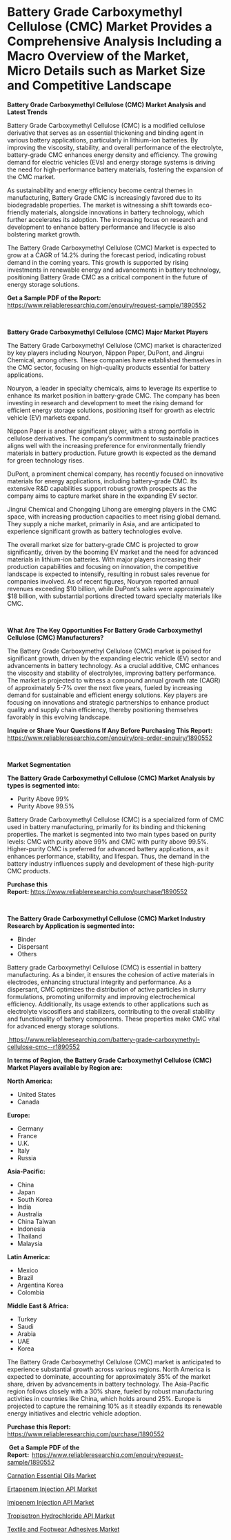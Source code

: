 <p><h1>Battery Grade Carboxymethyl Cellulose (CMC) Market Provides a Comprehensive Analysis Including a Macro Overview of the Market, Micro Details such as Market Size and Competitive Landscape</h1></p><p><strong>Battery Grade Carboxymethyl Cellulose (CMC) Market Analysis and Latest Trends</strong></p>
<p><p>Battery Grade Carboxymethyl Cellulose (CMC) is a modified cellulose derivative that serves as an essential thickening and binding agent in various battery applications, particularly in lithium-ion batteries. By improving the viscosity, stability, and overall performance of the electrolyte, battery-grade CMC enhances energy density and efficiency. The growing demand for electric vehicles (EVs) and energy storage systems is driving the need for high-performance battery materials, fostering the expansion of the CMC market.</p><p>As sustainability and energy efficiency become central themes in manufacturing, Battery Grade CMC is increasingly favored due to its biodegradable properties. The market is witnessing a shift towards eco-friendly materials, alongside innovations in battery technology, which further accelerates its adoption. The increasing focus on research and development to enhance battery performance and lifecycle is also bolstering market growth. </p><p>The Battery Grade Carboxymethyl Cellulose (CMC) Market is expected to grow at a CAGR of 14.2% during the forecast period, indicating robust demand in the coming years. This growth is supported by rising investments in renewable energy and advancements in battery technology, positioning Battery Grade CMC as a critical component in the future of energy storage solutions.</p></p>
<p><strong>Get a Sample PDF of the Report:&nbsp;</strong> <a href="https://www.reliableresearchiq.com/enquiry/request-sample/1890552?utm_campaign=1834&utm_medium=2&utm_source=Github&utm_content=ia&utm_term=03042025&utm_id=battery-grade-carboxymethyl-cellulose-cmc">https://www.reliableresearchiq.com/enquiry/request-sample/1890552</a></p>
<p>&nbsp;</p>
<p><strong>Battery Grade Carboxymethyl Cellulose (CMC) Major Market Players</strong></p>
<p><p>The Battery Grade Carboxymethyl Cellulose (CMC) market is characterized by key players including Nouryon, Nippon Paper, DuPont, and Jingrui Chemical, among others. These companies have established themselves in the CMC sector, focusing on high-quality products essential for battery applications.</p><p>Nouryon, a leader in specialty chemicals, aims to leverage its expertise to enhance its market position in battery-grade CMC. The company has been investing in research and development to meet the rising demand for efficient energy storage solutions, positioning itself for growth as electric vehicle (EV) markets expand.</p><p>Nippon Paper is another significant player, with a strong portfolio in cellulose derivatives. The company’s commitment to sustainable practices aligns well with the increasing preference for environmentally friendly materials in battery production. Future growth is expected as the demand for green technology rises.</p><p>DuPont, a prominent chemical company, has recently focused on innovative materials for energy applications, including battery-grade CMC. Its extensive R&D capabilities support robust growth prospects as the company aims to capture market share in the expanding EV sector.</p><p>Jingrui Chemical and Chongqing Lihong are emerging players in the CMC space, with increasing production capacities to meet rising global demand. They supply a niche market, primarily in Asia, and are anticipated to experience significant growth as battery technologies evolve.</p><p>The overall market size for battery-grade CMC is projected to grow significantly, driven by the booming EV market and the need for advanced materials in lithium-ion batteries. With major players increasing their production capabilities and focusing on innovation, the competitive landscape is expected to intensify, resulting in robust sales revenue for companies involved. As of recent figures, Nouryon reported annual revenues exceeding $10 billion, while DuPont’s sales were approximately $18 billion, with substantial portions directed toward specialty materials like CMC.</p></p>
<p>&nbsp;</p>
<p><strong>What Are The Key Opportunities For Battery Grade Carboxymethyl Cellulose (CMC) Manufacturers?</strong></p>
<p><p>The Battery Grade Carboxymethyl Cellulose (CMC) market is poised for significant growth, driven by the expanding electric vehicle (EV) sector and advancements in battery technology. As a crucial additive, CMC enhances the viscosity and stability of electrolytes, improving battery performance. The market is projected to witness a compound annual growth rate (CAGR) of approximately 5-7% over the next five years, fueled by increasing demand for sustainable and efficient energy solutions. Key players are focusing on innovations and strategic partnerships to enhance product quality and supply chain efficiency, thereby positioning themselves favorably in this evolving landscape.</p></p>
<p><strong>Inquire or Share Your Questions If Any Before Purchasing This Report:</strong> <a href="https://www.reliableresearchiq.com/enquiry/pre-order-enquiry/1890552?utm_campaign=1834&utm_medium=2&utm_source=Github&utm_content=ia&utm_term=03042025&utm_id=battery-grade-carboxymethyl-cellulose-cmc">https://www.reliableresearchiq.com/enquiry/pre-order-enquiry/1890552</a></p>
<p>&nbsp;</p>
<p><strong>Market Segmentation</strong></p>
<p><strong>The Battery Grade Carboxymethyl Cellulose (CMC) Market Analysis by types is segmented into:</strong></p>
<p><ul><li>Purity Above 99%</li><li>Purity Above 99.5%</li></ul></p>
<p><p>Battery Grade Carboxymethyl Cellulose (CMC) is a specialized form of CMC used in battery manufacturing, primarily for its binding and thickening properties. The market is segmented into two main types based on purity levels: CMC with purity above 99% and CMC with purity above 99.5%. Higher-purity CMC is preferred for advanced battery applications, as it enhances performance, stability, and lifespan. Thus, the demand in the battery industry influences supply and development of these high-purity CMC products.</p></p>
<p><strong>Purchase this Report:&nbsp;</strong><a href="https://www.reliableresearchiq.com/purchase/1890552?utm_campaign=1834&utm_medium=2&utm_source=Github&utm_content=ia&utm_term=03042025&utm_id=battery-grade-carboxymethyl-cellulose-cmc">https://www.reliableresearchiq.com/purchase/1890552</a></p>
<p>&nbsp;</p>
<p><strong>The Battery Grade Carboxymethyl Cellulose (CMC) Market Industry Research by Application is segmented into:</strong></p>
<p><ul><li>Binder</li><li>Dispersant</li><li>Others</li></ul></p>
<p><p>Battery grade Carboxymethyl Cellulose (CMC) is essential in battery manufacturing. As a binder, it ensures the cohesion of active materials in electrodes, enhancing structural integrity and performance. As a dispersant, CMC optimizes the distribution of active particles in slurry formulations, promoting uniformity and improving electrochemical efficiency. Additionally, its usage extends to other applications such as electrolyte viscosifiers and stabilizers, contributing to the overall stability and functionality of battery components. These properties make CMC vital for advanced energy storage solutions.</p></p>
<p><a href="https://www.reliableresearchiq.com/battery-grade-carboxymethyl-cellulose-cmc--r1890552?utm_campaign=1834&utm_medium=2&utm_source=Github&utm_content=ia&utm_term=03042025&utm_id=battery-grade-carboxymethyl-cellulose-cmc">&nbsp;https://www.reliableresearchiq.com/battery-grade-carboxymethyl-cellulose-cmc--r1890552</a></p>
<p><strong>In terms of Region, the Battery Grade Carboxymethyl Cellulose (CMC) Market Players available by Region are:</strong></p>
<p>
    <p> <strong> North America: </strong>
        <ul>
            <li>United States</li>
            <li>Canada</li>
        </ul>
        </p> 
    <p> <strong> Europe: </strong>
        <ul>
            <li>Germany</li>
            <li>France</li>
            <li>U.K.</li>
            <li>Italy</li>
            <li>Russia</li>
        </ul>
        </p> 
    <p> <strong> Asia-Pacific: </strong>
        <ul>
            <li>China</li>
            <li>Japan</li>
            <li>South Korea</li>
            <li>India</li>
            <li>Australia</li>
            <li>China Taiwan</li>
            <li>Indonesia</li>
            <li>Thailand</li>
            <li>Malaysia</li>
        </ul>
        </p> 
    <p> <strong> Latin America: </strong>
        <ul>
            <li>Mexico</li>
            <li>Brazil</li>
            <li>Argentina Korea</li>
            <li>Colombia</li>
        </ul>
        </p> 
    <p> <strong> Middle East & Africa: </strong>
        <ul>
            <li>Turkey</li>
            <li>Saudi</li>
            <li>Arabia</li>
            <li>UAE</li>
            <li>Korea</li>
        </ul>
    </p>
    </p>
<p><p>The Battery Grade Carboxymethyl Cellulose (CMC) market is anticipated to experience substantial growth across various regions. North America is expected to dominate, accounting for approximately 35% of the market share, driven by advancements in battery technology. The Asia-Pacific region follows closely with a 30% share, fueled by robust manufacturing activities in countries like China, which holds around 25%. Europe is projected to capture the remaining 10% as it steadily expands its renewable energy initiatives and electric vehicle adoption.</p></p>
<p><strong>Purchase this Report: </strong><a href="https://www.reliableresearchiq.com/purchase/1890552?utm_campaign=1834&utm_medium=2&utm_source=Github&utm_content=ia&utm_term=03042025&utm_id=battery-grade-carboxymethyl-cellulose-cmc">https://www.reliableresearchiq.com/purchase/1890552</a></p>
<p>&nbsp;<strong>Get a Sample PDF of the Report:&nbsp;&nbsp;</strong><a href="https://www.reliableresearchiq.com/enquiry/request-sample/1890552?utm_campaign=1834&utm_medium=2&utm_source=Github&utm_content=ia&utm_term=03042025&utm_id=battery-grade-carboxymethyl-cellulose-cmc">https://www.reliableresearchiq.com/enquiry/request-sample/1890552</a></p>
<p><strong></strong></p>
<p><p><a href="https://github.com/tigoryemm/Market-Research-Report-List-1/blob/main/carnation-essential-oils-market.md?utm_campaign=1834&utm_medium=2&utm_source=Github&utm_content=ia&utm_term=03042025&utm_id=battery-grade-carboxymethyl-cellulose-cmc">Carnation Essential Oils Market</a></p><p><a href="https://github.com/djoeamakeh/Market-Research-Report-List-1/blob/main/ertapenem-injection-api-market.md?utm_campaign=1834&utm_medium=2&utm_source=Github&utm_content=ia&utm_term=03042025&utm_id=battery-grade-carboxymethyl-cellulose-cmc">Ertapenem Injection API Market</a></p><p><a href="https://github.com/negrocybul4w/Market-Research-Report-List-1/blob/main/imipenem-injection-api-market.md?utm_campaign=1834&utm_medium=2&utm_source=Github&utm_content=ia&utm_term=03042025&utm_id=battery-grade-carboxymethyl-cellulose-cmc">Imipenem Injection API Market</a></p><p><a href="https://github.com/lonanweaseh4/Market-Research-Report-List-1/blob/main/tropisetron-hydrochloride-api-market.md?utm_campaign=1834&utm_medium=2&utm_source=Github&utm_content=ia&utm_term=03042025&utm_id=battery-grade-carboxymethyl-cellulose-cmc">Tropisetron Hydrochloride API Market</a></p><p><a href="https://github.com/landtmman/Market-Research-Report-List-1/blob/main/textile-and-footwear-adhesives-market.md?utm_campaign=1834&utm_medium=2&utm_source=Github&utm_content=ia&utm_term=03042025&utm_id=battery-grade-carboxymethyl-cellulose-cmc">Textile and Footwear Adhesives Market</a></p></p>
